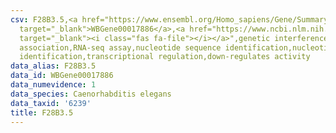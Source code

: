 ```yaml
---
csv: F28B3.5,<a href="https://www.ensembl.org/Homo_sapiens/Gene/Summary?db=core;g=WBGene00017886"
  target="_blank">WBGene00017886</a>,<a href="https://www.ncbi.nlm.nih.gov/pubmed/27496166"
  target="_blank"><i class="fas fa-file"></i></a>",genetic interference,functional
  association,RNA-seq assay,nucleotide sequence identification,nucleotide sequence
  identification,transcriptional regulation,down-regulates activity
data_alias: F28B3.5
data_id: WBGene00017886
data_numevidence: 1
data_species: Caenorhabditis elegans
data_taxid: '6239'
title: F28B3.5
---
```

